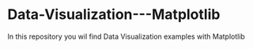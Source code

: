 # Data-Visualization---Matplotlib
In this repository you wil find Data Visualization examples with Matplotlib

